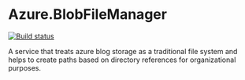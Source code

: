 # Azure.BlobFileManager

[![Build status](https://ci.appveyor.com/api/projects/status/r46wrckv1gnaw8vg/branch/master?svg=true)](https://ci.appveyor.com/project/ssinno28/azure-blobfilemanager/branch/master)

A service that treats azure blog storage as a traditional file system and helps to create paths based on directory references for organizational purposes.